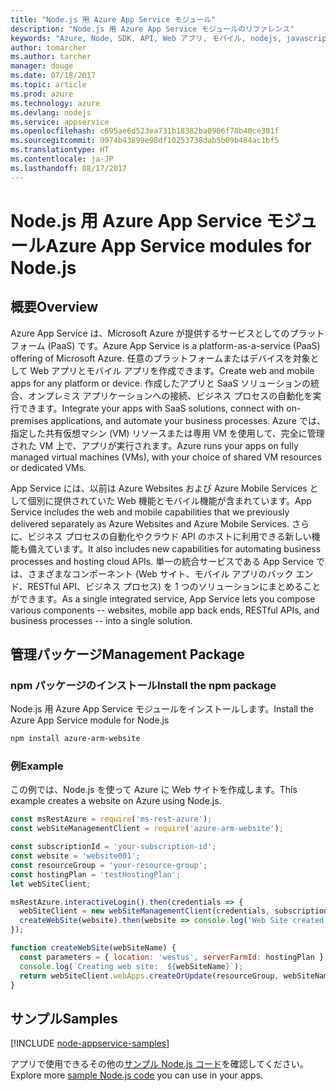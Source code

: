 ```yaml
---
title: "Node.js 用 Azure App Service モジュール"
description: "Node.js 用 Azure App Service モジュールのリファレンス"
keywords: "Azure, Node, SDK, API, Web アプリ, モバイル, nodejs, javascript"
author: tomarcher
ms.author: tarcher
manager: douge
ms.date: 07/18/2017
ms.topic: article
ms.prod: azure
ms.technology: azure
ms.devlang: nodejs
ms.service: appservice
ms.openlocfilehash: c695ae6d523ea731b18382ba0906f78b40ce301f
ms.sourcegitcommit: 9974b43899e98df10253738dab5b09b484ac1bf5
ms.translationtype: HT
ms.contentlocale: ja-JP
ms.lasthandoff: 08/17/2017
---
```

# <a name="azure-app-service-modules-for-nodejs"></a><span data-ttu-id="514b8-104">Node.js 用 Azure App Service モジュール</span><span class="sxs-lookup"><span data-stu-id="514b8-104">Azure App Service modules for Node.js</span></span>

## <a name="overview"></a><span data-ttu-id="514b8-105">概要</span><span class="sxs-lookup"><span data-stu-id="514b8-105">Overview</span></span>

<span data-ttu-id="514b8-106">Azure App Service は、Microsoft Azure が提供するサービスとしてのプラットフォーム (PaaS) です。</span><span class="sxs-lookup"><span data-stu-id="514b8-106">Azure App Service is a platform-as-a-service (PaaS) offering of Microsoft Azure.</span></span> <span data-ttu-id="514b8-107">任意のプラットフォームまたはデバイスを対象として Web アプリとモバイル アプリを作成できます。</span><span class="sxs-lookup"><span data-stu-id="514b8-107">Create web and mobile apps for any platform or device.</span></span> <span data-ttu-id="514b8-108">作成したアプリと SaaS ソリューションの統合、オンプレミス アプリケーションへの接続、ビジネス プロセスの自動化を実行できます。</span><span class="sxs-lookup"><span data-stu-id="514b8-108">Integrate your apps with SaaS solutions, connect with on-premises applications, and automate your business processes.</span></span> <span data-ttu-id="514b8-109">Azure では、指定した共有仮想マシン (VM) リソースまたは専用 VM を使用して、完全に管理された VM 上で、アプリが実行されます。</span><span class="sxs-lookup"><span data-stu-id="514b8-109">Azure runs your apps on fully managed virtual machines (VMs), with your choice of shared VM resources or dedicated VMs.</span></span>

<span data-ttu-id="514b8-110">App Service には、以前は Azure Websites および Azure Mobile Services として個別に提供されていた Web 機能とモバイル機能が含まれています。</span><span class="sxs-lookup"><span data-stu-id="514b8-110">App Service includes the web and mobile capabilities that we previously delivered separately as Azure Websites and Azure Mobile Services.</span></span> <span data-ttu-id="514b8-111">さらに、ビジネス プロセスの自動化やクラウド API のホストに利用できる新しい機能も備えています。</span><span class="sxs-lookup"><span data-stu-id="514b8-111">It also includes new capabilities for automating business processes and hosting cloud APIs.</span></span> <span data-ttu-id="514b8-112">単一の統合サービスである App Service では、さまざまなコンポーネント (Web サイト、モバイル アプリのバック エンド、RESTful API、ビジネス プロセス) を 1 つのソリューションにまとめることができます。</span><span class="sxs-lookup"><span data-stu-id="514b8-112">As a single integrated service, App Service lets you compose various components -- websites, mobile app back ends, RESTful APIs, and business processes -- into a single solution.</span></span>

## <a name="management-package"></a><span data-ttu-id="514b8-113">管理パッケージ</span><span class="sxs-lookup"><span data-stu-id="514b8-113">Management Package</span></span>

### <a name="install-the-npm-package"></a><span data-ttu-id="514b8-114">npm パッケージのインストール</span><span class="sxs-lookup"><span data-stu-id="514b8-114">Install the npm package</span></span>

<span data-ttu-id="514b8-115">Node.js 用 Azure App Service モジュールをインストールします。</span><span class="sxs-lookup"><span data-stu-id="514b8-115">Install the Azure App Service module for Node.js</span></span>

```bash
npm install azure-arm-website
```

### <a name="example"></a><span data-ttu-id="514b8-116">例</span><span class="sxs-lookup"><span data-stu-id="514b8-116">Example</span></span>

<span data-ttu-id="514b8-117">この例では、Node.js を使って Azure に Web サイトを作成します。</span><span class="sxs-lookup"><span data-stu-id="514b8-117">This example creates a website on Azure using Node.js.</span></span>

```javascript
const msRestAzure = require('ms-rest-azure');
const webSiteManagementClient = require('azure-arm-website');

const subscriptionId = 'your-subscription-id';
const website = 'website001';
const resourceGroup = 'your-resource-group';
const hostingPlan = 'testHostingPlan';
let webSiteClient;

msRestAzure.interactiveLogin().then(credentials => {
  webSiteClient = new webSiteManagementClient(credentials, subscriptionId);
  createWebSite(website).then(website => console.log('Web Site created successfully', website));
});

function createWebSite(webSiteName) {
  const parameters = { location: 'westus', serverFarmId: hostingPlan };
  console.log(`Creating web site:  ${webSiteName}`);
  return webSiteClient.webApps.createOrUpdate(resourceGroup, webSiteName, parameters, null);
}
```

## <a name="samples"></a><span data-ttu-id="514b8-118">サンプル</span><span class="sxs-lookup"><span data-stu-id="514b8-118">Samples</span></span>

[!INCLUDE [node-appservice-samples](../docs-ref-conceptual/includes/appservice-samples.md)]

<span data-ttu-id="514b8-119">アプリで使用できるその他の[サンプル Node.js コード](https://azure.microsoft.com/resources/samples/?platform=nodejs)を確認してください。</span><span class="sxs-lookup"><span data-stu-id="514b8-119">Explore more [sample Node.js code](https://azure.microsoft.com/resources/samples/?platform=nodejs) you can use in your apps.</span></span>
